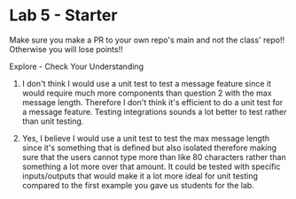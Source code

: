 # Lab 5 - Starter
Make sure you make a PR to your own repo's main and not the class' repo!! Otherwise you will lose points!!

Explore - Check Your Understanding
1) I don't think I would use a unit test to test a message feature since it would require much more components than question 2 with the max message length. Therefore I don't think it's efficient to do a unit test for a message feature. Testing integrations sounds a lot better to test rather than unit testing.

2) Yes, I believe I would use a unit test to test the max message length since it's something that is defined but also isolated therefore making sure that the users cannot type more than like 80 characters rather than something a lot more over that amount. It could be tested with specific inputs/outputs that would make it a lot more ideal for unit testing compared to the first example you gave us students for the lab. 
